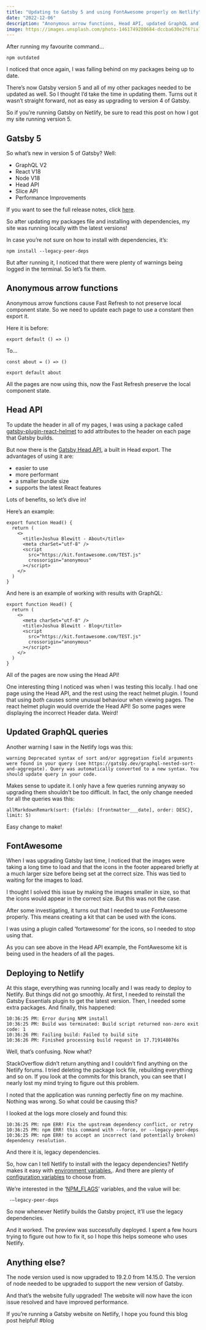 ```yaml
---
title: "Updating to Gatsby 5 and using FontAwesome properly on Netlify"
date: "2022-12-06"
description: "Anonymous arrow functions, Head API, updated GraphQL and Netlify!"
image: https://images.unsplash.com/photo-1461749280684-dccba630e2f6?ixlib=rb-4.0.3&ixid=MnwxMjA3fDB8MHxwaG90by1wYWdlfHx8fGVufDB8fHx8&auto=format&fit=crop&w=2069&q=80
---
```


After running my favourite command…

```
npm outdated
```

I noticed that once again, I was falling behind on my packages being up to date.

There’s now Gatsby version 5 and all of my other packages needed to be updated as well. So I thought I’d take the time in updating them. Turns out it wasn’t straight forward, not as easy as upgrading to version 4 of Gatsby.

So if you’re running Gatsby on Netlify, be sure to read this post on how I got my site running version 5.

## Gatsby 5

So what’s new in version 5 of Gatsby? Well:

- GraphQL V2
- React V18
- Node V18
- Head API
- Slice API
- Performance Improvements

If you want to see the full release notes, click [here](https://www.gatsbyjs.com/docs/reference/release-notes/v5.0/).

So after updating my packages file and installing with dependencies, my site was running locally with the latest versions!

In case you’re not sure on how to install with dependencies, it’s:

`npm install --legacy-peer-deps`

But after running it, I noticed that there were plenty of warnings being logged in the terminal. So let’s fix them.

## Anonymous arrow functions

Anonymous arrow functions cause Fast Refresh to not preserve local component state. So we need to update each page to use a constant then export it.

Here it is before:

```
export default () => ()
```

To…

```
const about = () => ()

export default about
```

All the pages are now using this, now the Fast Refresh preserve the local component state.

## Head API

To update the header in all of my pages, I was using a package called [gatsby-plugin-react-helmet](https://www.gatsbyjs.com/plugins/gatsby-plugin-react-helmet/) to add attributes to the header on each page that Gatsby builds.

But now there is the [Gatsby Head API](https://www.gatsbyjs.com/docs/reference/built-in-components/gatsby-head/), a built in Head export. The advantages of using it are:

- easier to use
- more performant
- a smaller bundle size
- supports the latest React features

Lots of benefits, so let’s dive in!

Here’s an example:

```
export function Head() {
  return (
    <>
      <title>Joshua Blewitt - About</title>
      <meta charSet="utf-8" />
      <script
        src="https://kit.fontawesome.com/TEST.js"
        crossorigin="anonymous"
      ></script>
    </>
  )
}
```

And here is an example of working with results with GraphQL:

```
export function Head() {
  return (
    <>
      <meta charSet="utf-8" />
      <title>Joshua Blewitt - Blog</title>
      <script
        src="https://kit.fontawesome.com/TEST.js"
        crossorigin="anonymous"
      ></script>
    </>
  )
}
```

All of the pages are now using the Head API!

One interesting thing I noticed was when I was testing this locally. I had one page using the Head API, and the rest using the react helmet plugin. I found that using _both_ causes some unusual behaviour when viewing pages. The react helmet plugin would override the Head API! So some pages were displaying the incorrect Header data. Weird!

## Updated GraphQL queries

Another warning I saw in the Netlify logs was this:

```
warning Deprecated syntax of sort and/or aggregation field arguments were found in your query (see https://gatsby.dev/graphql-nested-sort-and-aggregate). Query was automatically converted to a new syntax. You should update query in your code.
```

Makes sense to update it. I only have a few queries running anyway so upgrading them shouldn’t be too difficult. In fact, the only change needed for all the queries was this:

```
allMarkdownRemark(sort: {fields: [frontmatter___date], order: DESC}, limit: 5)
```

Easy change to make!

## FontAwesome

When I was upgrading Gatsby last time, I noticed that the images were taking a long time to load and that the icons in the footer appeared briefly at a much larger size before being set at the correct size. This was tied to waiting for the images to load.

I thought I solved this issue by making the images smaller in size, so that the icons would appear in the correct size. But this was not the case.

After some investigating, it turns out that I needed to use FontAwesome properly. This means creating a kit that can be used with the icons.

I was using a plugin called ‘fortawesome’ for the icons, so I needed to stop using that.

As you can see above in the Head API example, the FontAwesome kit is being used in the headers of all the pages.

## Deploying to Netlify

At this stage, everything was running locally and I was ready to deploy to Netlify. But things did not go smoothly. At first, I needed to reinstall the Gatsby Essentials plugin to get the latest version. Then, I needed some extra packages. And finally, this happened:

```
10:36:25 PM: Error during NPM install
10:36:25 PM: Build was terminated: Build script returned non-zero exit code: 1
10:36:26 PM: Failing build: Failed to build site
10:36:26 PM: Finished processing build request in 17.719148076s
```

Well, that’s confusing. Now what?

StackOverflow didn’t return anything and I couldn’t find anything on the Netlify forums. I tried deleting the package lock file, rebuilding everything and so on. If you look at the commits for this branch, you can see that I nearly lost my mind trying to figure out this problem.

I noted that the application was running perfectly fine on my machine. Nothing was wrong. So what could be causing this?

I looked at the logs more closely and found this:

```
10:36:25 PM: npm ERR! Fix the upstream dependency conflict, or retry
10:36:25 PM: npm ERR! this command with --force, or --legacy-peer-deps
10:36:25 PM: npm ERR! to accept an incorrect (and potentially broken) dependency resolution.
```

And there it is, legacy dependencies.

So, how can I tell Netlify to install with the legacy dependencies? Netlify makes it easy with [environment variables.](https://docs.netlify.com/environment-variables/overview/). And there are plenty of [configuration variables](https://docs.netlify.com/configure-builds/environment-variables/#netlify-configuration-variables) to choose from.

We’re interested in the ‘[NPM_FLAGS](https://docs.netlify.com/configure-builds/manage-dependencies/#npm)’ variables, and the value will be:

```
 -—legacy-peer-deps
```

So now whenever Netlify builds the Gatsby project, it’ll use the legacy dependencies.

And it worked. The preview was successfully deployed. I spent a few hours trying to figure out how to fix it, so I hope this helps someone who uses Netlify.

## Anything else?

The node version used is now upgraded to 19.2.0 from 14.15.0. The version of node needed to be upgraded to support the new version of Gatsby.

And that’s the website fully upgraded! The website will now have the icon issue resolved and have improved performance.

If you’re running a Gatsby website on Netlify, I hope you found this blog post helpful!
#blog
